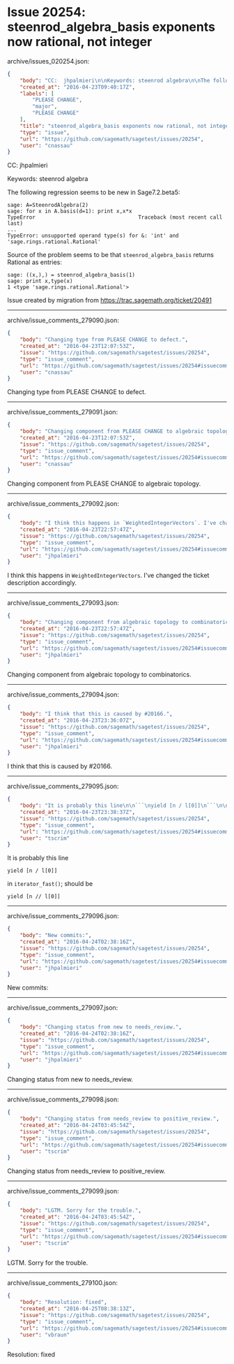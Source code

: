 # Issue 20254: steenrod_algebra_basis exponents now rational, not integer

archive/issues_020254.json:
```json
{
    "body": "CC:  jhpalmieri\n\nKeywords: steenrod algebra\n\nThe following regression seems to be new in Sage7.2.beta5:\n\n\n```\nsage: A=SteenrodAlgebra(2)\nsage: for x in A.basis(d=1): print x,x*x\nTypeError                                 Traceback (most recent call last)\n...\nTypeError: unsupported operand type(s) for &: 'int' and 'sage.rings.rational.Rational'\n```\n\n\nSource of the problem seems to be that `steenrod_algebra_basis` returns Rational as entries:\n\n\n```\nsage: ((x,),) = steenrod_algebra_basis(1)\nsage: print x,type(x)\n1 <type 'sage.rings.rational.Rational'>\n```\n\n\nIssue created by migration from https://trac.sagemath.org/ticket/20491\n\n",
    "created_at": "2016-04-23T09:40:17Z",
    "labels": [
        "PLEASE CHANGE",
        "major",
        "PLEASE CHANGE"
    ],
    "title": "steenrod_algebra_basis exponents now rational, not integer",
    "type": "issue",
    "url": "https://github.com/sagemath/sagetest/issues/20254",
    "user": "cnassau"
}
```
CC:  jhpalmieri

Keywords: steenrod algebra

The following regression seems to be new in Sage7.2.beta5:


```
sage: A=SteenrodAlgebra(2)
sage: for x in A.basis(d=1): print x,x*x
TypeError                                 Traceback (most recent call last)
...
TypeError: unsupported operand type(s) for &: 'int' and 'sage.rings.rational.Rational'
```


Source of the problem seems to be that `steenrod_algebra_basis` returns Rational as entries:


```
sage: ((x,),) = steenrod_algebra_basis(1)
sage: print x,type(x)
1 <type 'sage.rings.rational.Rational'>
```


Issue created by migration from https://trac.sagemath.org/ticket/20491





---

archive/issue_comments_279090.json:
```json
{
    "body": "Changing type from PLEASE CHANGE to defect.",
    "created_at": "2016-04-23T12:07:53Z",
    "issue": "https://github.com/sagemath/sagetest/issues/20254",
    "type": "issue_comment",
    "url": "https://github.com/sagemath/sagetest/issues/20254#issuecomment-279090",
    "user": "cnassau"
}
```

Changing type from PLEASE CHANGE to defect.



---

archive/issue_comments_279091.json:
```json
{
    "body": "Changing component from PLEASE CHANGE to algebraic topology.",
    "created_at": "2016-04-23T12:07:53Z",
    "issue": "https://github.com/sagemath/sagetest/issues/20254",
    "type": "issue_comment",
    "url": "https://github.com/sagemath/sagetest/issues/20254#issuecomment-279091",
    "user": "cnassau"
}
```

Changing component from PLEASE CHANGE to algebraic topology.



---

archive/issue_comments_279092.json:
```json
{
    "body": "I think this happens in `WeightedIntegerVectors`. I've changed the ticket description accordingly.",
    "created_at": "2016-04-23T22:57:47Z",
    "issue": "https://github.com/sagemath/sagetest/issues/20254",
    "type": "issue_comment",
    "url": "https://github.com/sagemath/sagetest/issues/20254#issuecomment-279092",
    "user": "jhpalmieri"
}
```

I think this happens in `WeightedIntegerVectors`. I've changed the ticket description accordingly.



---

archive/issue_comments_279093.json:
```json
{
    "body": "Changing component from algebraic topology to combinatorics.",
    "created_at": "2016-04-23T22:57:47Z",
    "issue": "https://github.com/sagemath/sagetest/issues/20254",
    "type": "issue_comment",
    "url": "https://github.com/sagemath/sagetest/issues/20254#issuecomment-279093",
    "user": "jhpalmieri"
}
```

Changing component from algebraic topology to combinatorics.



---

archive/issue_comments_279094.json:
```json
{
    "body": "I think that this is caused by #20166.",
    "created_at": "2016-04-23T23:36:07Z",
    "issue": "https://github.com/sagemath/sagetest/issues/20254",
    "type": "issue_comment",
    "url": "https://github.com/sagemath/sagetest/issues/20254#issuecomment-279094",
    "user": "jhpalmieri"
}
```

I think that this is caused by #20166.



---

archive/issue_comments_279095.json:
```json
{
    "body": "It is probably this line\n\n```\nyield [n / l[0]]\n```\n\nin `iterator_fast()`; should be\n\n```\nyield [n // l[0]]\n```\n",
    "created_at": "2016-04-23T23:38:37Z",
    "issue": "https://github.com/sagemath/sagetest/issues/20254",
    "type": "issue_comment",
    "url": "https://github.com/sagemath/sagetest/issues/20254#issuecomment-279095",
    "user": "tscrim"
}
```

It is probably this line

```
yield [n / l[0]]
```

in `iterator_fast()`; should be

```
yield [n // l[0]]
```




---

archive/issue_comments_279096.json:
```json
{
    "body": "New commits:",
    "created_at": "2016-04-24T02:38:16Z",
    "issue": "https://github.com/sagemath/sagetest/issues/20254",
    "type": "issue_comment",
    "url": "https://github.com/sagemath/sagetest/issues/20254#issuecomment-279096",
    "user": "jhpalmieri"
}
```

New commits:



---

archive/issue_comments_279097.json:
```json
{
    "body": "Changing status from new to needs_review.",
    "created_at": "2016-04-24T02:38:16Z",
    "issue": "https://github.com/sagemath/sagetest/issues/20254",
    "type": "issue_comment",
    "url": "https://github.com/sagemath/sagetest/issues/20254#issuecomment-279097",
    "user": "jhpalmieri"
}
```

Changing status from new to needs_review.



---

archive/issue_comments_279098.json:
```json
{
    "body": "Changing status from needs_review to positive_review.",
    "created_at": "2016-04-24T03:45:54Z",
    "issue": "https://github.com/sagemath/sagetest/issues/20254",
    "type": "issue_comment",
    "url": "https://github.com/sagemath/sagetest/issues/20254#issuecomment-279098",
    "user": "tscrim"
}
```

Changing status from needs_review to positive_review.



---

archive/issue_comments_279099.json:
```json
{
    "body": "LGTM. Sorry for the trouble.",
    "created_at": "2016-04-24T03:45:54Z",
    "issue": "https://github.com/sagemath/sagetest/issues/20254",
    "type": "issue_comment",
    "url": "https://github.com/sagemath/sagetest/issues/20254#issuecomment-279099",
    "user": "tscrim"
}
```

LGTM. Sorry for the trouble.



---

archive/issue_comments_279100.json:
```json
{
    "body": "Resolution: fixed",
    "created_at": "2016-04-25T08:38:13Z",
    "issue": "https://github.com/sagemath/sagetest/issues/20254",
    "type": "issue_comment",
    "url": "https://github.com/sagemath/sagetest/issues/20254#issuecomment-279100",
    "user": "vbraun"
}
```

Resolution: fixed
